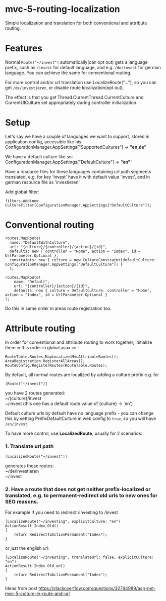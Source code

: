 # mvc-5-routing-localization
Simple localization and translation for both conventional and attribute routing. 

# Features

Normal `Route("~/invest")` automatically(can opt out) gets a language prefix, such as `/invest` for default language, and e.g. `/de/invest` for german language.
You can achieve the same for conventional routing.

For more control and/or url translation use LocalizeRoute("..."), so you can get `/de/investieren`, or disable route localization(opt out).

The effect is that you get Thread.CurrentThread.CurrentCulture and CurrentUICulture set appropriately during controller initialization.

# Setup

Let's say we have a couple of languages we want to support, stored in application config, accessible like his:  
ConfigurationManager.AppSettings["SupportedCultures"] -> **"en,de"**

We have a default culture like so:  
ConfigurationManager.AppSettings["DefaultCulture"] -> **"en"**'

Have a resource files for these languages containing url path segments translated, e.g. for key 'invest' have it with default value 'invest', and in german resource file as 'investieren'

Add global filter:  
```
filters.Add(new CultureFilter(ConfigurationManager.AppSettings["DefaultCulture"]);
```

# Conventional routing

```
routes.MapRoute(
  name: "DefaultWithCulture",
  url: "{culture}/{controller}/{action}/{id}",
  defaults: new { controller = "Home", action = "Index", id = UrlParameter.Optional },
  constraints: new { culture = new CultureConstraint(defaultCulture: ConfigurationManager.AppSettings["DefaultCulture"]) }
  );

routes.MapRoute(
	name: "Default",
	url: "{controller}/{action}/{id}",
	defaults: new { culture = DefaultCulture, controller = "Home", action = "Index", id = UrlParameter.Optional }
);
```

Do this in same order in areas route registration too.

# Attribute routing

In order for conventional and attribute routing to work together, initialize them in this order in global.asax.cs :

```
RouteTable.Routes.MapLocalizedMvcAttributeRoutes();
AreaRegistration.RegisterAllAreas();
RouteConfig.RegisterRoutes(RouteTable.Routes);
```

By default, all normal routes are localized by adding a culture prefix e.g. for
```
[Route("~/invest")]
```
you have 2 routes generated:  
~/{culture}/invest  
~/invest (this one has a default route value of {culture} -> 'en')

Default culture urls by default have no language prefix - you can change this by setting PrefixDefaultCulture in web.config to `true`, so you will have `/en/invest`.

To have more control, use **LocalizedRoute**, usually for 2 scenarios:
### 1. Translate url path
```
[LocalizedRoute("~/invest")]
```
generates these routes:  
~/de/investieren  
~/invest

### 2. Have a route that does not get neither prefix-localized or translated, e.g. to permanent-redirect old urls to new ones for SEO reasons.
For example if you need to redirect /investing to /invest
```
[LocalizeRoute("~/investing", explicitCulture: "en")
ActionResult Index_Old()
{
	return RedirectToActionPermanent("Index");
}
```

or just the english url:
```
[LocalizeRoute("~/investing", translateUrl: false, explicitCulture: "en")
ActionResult Index_Old_en()
{
	return RedirectToActionPermanent("Index");
}
```


Ideas from post https://stackoverflow.com/questions/32764989/asp-net-mvc-5-culture-in-route-and-url
